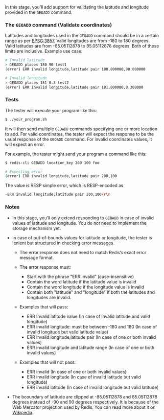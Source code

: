 In this stage, you'll add support for validating the latitude and longitude provided in the `GEOADD` command.

### The `GEOADD` command (Validate coordinates)
Latitudes and longitudes used in the `GEOADD` command should be in a certain range as per [EPSG:3857](https://epsg.io/3857). Valid longitudes are from -180 to 180 degrees. Valid latitudes are from -85.05112878 to 85.05112878 degrees. Both of these limits are inclusive.
Example use case:

```bash
# Invalid latitude
> GEOADD places 180 90 test1
(error) ERR invalid longitude,latitude pair 180.000000,90.000000

# Invalid longitude
> GEOADD places 181 0.3 test2
(error) ERR invalid longitude,latitude pair 181.000000,0.300000
```

### Tests
The tester will execute your program like this:

```bash
$ ./your_program.sh
```
It will then send multiple `GEOADD` commands specifying one or more location to add. For valid coordinates, the tester will expect the response to be the usual response of the `GEOADD` command. For invalid coordinates values, it will expect an error.

For example, the tester might send your program a command like this:

```bash
$ redis-cli GEOADD location_key 200 100 foo

# Expecting error
(error) ERR invalid longitude,latitude pair 200,100
```

The value is RESP simple error, which is RESP-encoded as

```bash
-ERR invalid longitude,latitude pair 200,100\r\n
```

### Notes

- In this stage, you'll only extend responding to `GEOADD` in case of invalid values of latitude and longitude. You do not need to implement the storage mechanism yet.

- In case of out-of-bounds values for latitude or longitude, the tester is lenient but structured in checking error messages.
    - The error response does not need to match Redis’s exact error message format.
    - The error response must:
        - Start with the phrase "ERR invalid" (case-insensitive)
         - Contain the word latitude if the latitude value is invalid
        - Contain the word longitude if the longitude value is invalid
        - Contain both "latitude" and "longitude" if both the latitudes and longitudes are invalid.

    - Examples that will pass:
        - ERR Invalid latitude value (In case of invalid latitude and valid longitude)
        - ERR invalid longitude: must be between -180 and 180 (In case of invalid longitude but valid latitude value)
        - ERR invalid longitude,latitude pair (In case of one or both invalid values)
        - ERR invalid longitude and latitude range (In case of one or both invalid values)

    - Examples that will not pass:
        - ERR invalid (In case of one or both invalid values)
        - ERR invalid longitude (In case of invalid latitude but valid longitude)
        - ERR invalid latitude (In case of invalid longitude but valid latitude)

- The booundary of latitude are clipped at -85.05112878 and 85.05112878 degrees instead of -90 and 90 degrees respectively. It is because of the Web Mercator projection used by Redis. You can read more about it on [Wikipedia](https://en.wikipedia.org/wiki/Web_Mercator_projection).